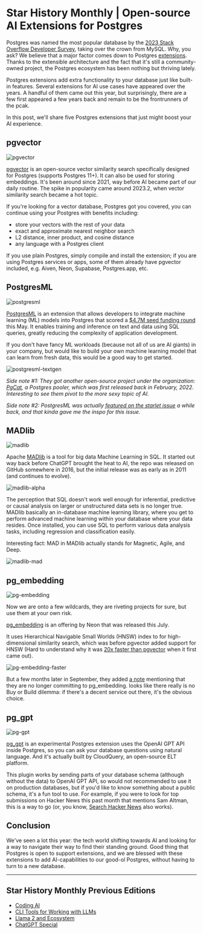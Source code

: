 # Star History Monthly | Open-source AI Extensions for Postgres

Postgres was named the most popular database by the [2023 Stack Overflow Developer Survey](https://survey.stackoverflow.co/2023/#technology), taking over the crown from MySQL. Why, you ask? We believe that a major factor comes down to Postgres [extensions](https://www.postgresql.org/docs/current/sql-createextension.html). Thanks to the extensible architecture and the fact that it's still a community-owned project, the Postgres ecosystem has been nothing but thriving lately.

Postgres extensions add extra functionality to your database just like built-in features. Several extensions for AI use cases have appeared over the years. A handful of them came out this year, but surprisingly, there are a few first appeared a few years back and remain to be the frontrunners of the pcak.

In this post, we'll share five Postgres extensions that just might boost your AI experience.

## pgvector

![pgvector](/blog/assets/ai-for-postgres/pgvector.webp)

[pgvector](https://github.com/pgvector/pgvector) is an open-source vector similarity search specifically designed for Postgres (supports Postgres 11+). It can also be used for storing embeddings. It's been around since 2021, way before AI became part of our daily routine. The spike in popularity came around 2023.2, when vector similarity search became a hot topic.

If you're looking for a vector database, Postgres got you covered, you can continue using your Postgres with benefits including:

- store your vectors with the rest of your data
- exact and approximate nearest neighbor search
- L2 distance, inner product, and cosine distance
- any language with a Postgres client

If you use plain Postgres, simply compile and install the extension; if you are using Postgres services or apps, some of them already have pgvector included, e.g. Aiven, Neon, Supabase, Postgres.app, etc.

## PostgresML

![postgresml](/blog/assets/ai-for-postgres/postgresml.webp)

[PostgresML](https://github.com/postgresml/postgresml) is an extension that allows developers to integrate machine learning (ML) models into Postgres that scored a [$4.7M seed funding round](https://postgresml.org/blog/postgresml-raises-4.7M-to-launch-serverless-ai-application-databases-based-on-postgres) this May. It enables training and inference on text and data using SQL queries, greatly reducing the complexity of application development.

If you don't have fancy ML workloads (because not all of us are AI giants) in your company, but would like to build your own machine learning model that can learn from fresh data, this would be a good way to get started.

![postgresml-textgen](/blog/assets/ai-for-postgres/postgresml-textgen.webp)

*Side note #1: They got another open-source project under the organization: [PgCat](https://github.com/postgresml/pgcat), a Postgres pooler, which was first released back in February, 2022. Interesting to see them pivot to the more sexy topic of AI.*

*Side note #2: PostgresML was actually* [*featured on the starlet issue*](https://star-history.com/blog/postgresml) *a while back, and that kinda gave me the inspo for this issue.*

## MADlib

![madlib](/blog/assets/ai-for-postgres/madlib.webp)

Apache [MADlib](https://github.com/apache/madlib) is a tool for big data Machine Learning in SQL. It started out way back before ChatGPT brought the heat to AI, the repo was released on GitHub somewhere in 2016, but the initial release was as early as in 2011 (and continues to evolve).

![madlib-alpha](/blog/assets/ai-for-postgres/madlib-alpha.webp)

The perception that SQL doesn't work well enough for inferential, predictive or causal analysis on larger or unstructured data sets is no longer true. MADlib basically an in-database machine learning library, where you get to perform advanced machine learning within your database where your data resides. Once installed, you can use SQL to perform various data analysis tasks, including regression and classification easily.

Interesting fact: MAD in MADlib actually stands for Magnetic, Agile, and Deep.

![madlib-mad](/blog/assets/ai-for-postgres/madlib-mad.webp)

## pg_embedding

![pg-embedding](/blog/assets/ai-for-postgres/pg-embedding.webp)

Now we are onto a few wildcards, they are riveting projects for sure, but use them at your own risk.

[pg_embedding](https://github.com/neondatabase/pg_embedding) is an offering by Neon that was released this July.

It uses Hierarchical Navigable Small Worlds (HNSW) index to for high-dimensional similarity search, which was before pgvector added support for HNSW (Hard to understand why it was [20x faster than pgvector](https://neon.tech/blog/pg-embedding-extension-for-vector-search) when it first came out).

![pg-embedding-faster](/blog/assets/ai-for-postgres/pg-embedding-faster.webp)

But a few months later in September, they added [a note](https://github.com/neondatabase/pg_embedding#pg_embedding) mentioning that they are no longer committing to pg_embedding. looks like there really is no Buy or Build dilemma: if there's a decent service out there, it's the obvious choice.

## pg_gpt

![pg-gpt](/blog/assets/ai-for-postgres/pg-gpt.webp)

[pg_gpt](https://github.com/cloudquery/pg_gpt) is an experimental Postgres extension uses the OpenAI GPT API inside Postgres, so you can ask your database questions using natural language. And it's actually built by CloudQuery, an open-source ELT platform.

This plugin works by sending parts of your database schema (although without the data) to OpenAI GPT API, so would not recommended to use it on production databases, but if you'd like to know something about a public schema, it's a fun tool to use. For example, if you were to look for top submissions on Hacker News this past month that mentions Sam Altman, this is a way to go (or, you know, [Search Hacker News](https://hn.algolia.com/?dateRange=all&page=0&prefix=false&query=&sort=byPopularity&type=story) also works).

## Conclusion

We've seen a lot this year: the tech world shifting towards AI and looking for a way to navigate their way to find their standing ground. Good thing that Postgres is open to support extensions, and we are blessed with these extensions to add AI-capabilities to our good-ol Postgres, without having to turn to a new database.

---

## Star History Monthly Previous Editions

- [Coding AI](/blog/coding-ai)
- [CLI Tools for Working with LLMs](/blog/cli-tool-for-llm)
- [Llama 2 and Ecosystem](/blog/llama2)
- [ChatGPT Special](/blog/star-history-monthly-pick-202303)
